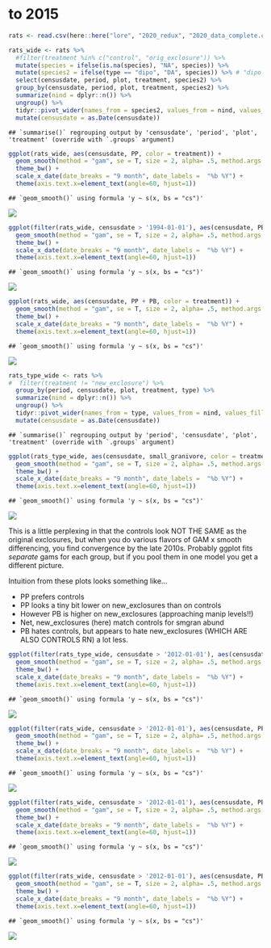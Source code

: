 to 2015
================

``` r
rats <- read.csv(here::here("lore", "2020_redux", "2020_data_complete.csv"))
```

``` r
rats_wide <- rats %>%
  #filter(treatment %in% c("control", "orig_exclosure")) %>%
  mutate(species = ifelse(is.na(species), "NA", species)) %>%
  mutate(species2 = ifelse(type == "dipo", "DA", species)) %>% # "dipo ALL"
  select(censusdate, period, plot, treatment, species2) %>%
  group_by(censusdate, period, plot, treatment, species2) %>%
  summarize(nind = dplyr::n()) %>%
  ungroup() %>%
  tidyr::pivot_wider(names_from = species2, values_from = nind, values_fill = 0) %>%
  mutate(censusdate = as.Date(censusdate))
```

    ## `summarise()` regrouping output by 'censusdate', 'period', 'plot', 'treatment' (override with `.groups` argument)

``` r
ggplot(rats_wide, aes(censusdate, PP, color = treatment)) +
  geom_smooth(method = "gam", se = T, size = 2, alpha= .5, method.args = list(family = "poisson"))  +
  theme_bw() +
  scale_x_date(date_breaks = "9 month", date_labels =  "%b %Y") +
  theme(axis.text.x=element_text(angle=60, hjust=1))
```

    ## `geom_smooth()` using formula 'y ~ s(x, bs = "cs")'

![](species_treatments_files/figure-gfm/unnamed-chunk-3-1.png)<!-- -->

``` r
ggplot(filter(rats_wide, censusdate > '1994-01-01'), aes(censusdate, PB, color = treatment)) +
  geom_smooth(method = "gam", se = T, size = 2, alpha= .5, method.args = list(family = "poisson"))  +
  theme_bw() +
  scale_x_date(date_breaks = "9 month", date_labels =  "%b %Y") +
  theme(axis.text.x=element_text(angle=60, hjust=1)) 
```

    ## `geom_smooth()` using formula 'y ~ s(x, bs = "cs")'

![](species_treatments_files/figure-gfm/unnamed-chunk-3-2.png)<!-- -->

``` r
ggplot(rats_wide, aes(censusdate, PP + PB, color = treatment)) +
  geom_smooth(method = "gam", se = T, size = 2, alpha= .5, method.args = list(family = "poisson"))  +
  theme_bw() +
  scale_x_date(date_breaks = "9 month", date_labels =  "%b %Y") +
  theme(axis.text.x=element_text(angle=60, hjust=1))
```

    ## `geom_smooth()` using formula 'y ~ s(x, bs = "cs")'

![](species_treatments_files/figure-gfm/unnamed-chunk-3-3.png)<!-- -->

``` r
rats_type_wide <- rats %>%
#  filter(treatment != "new_exclosure") %>%
  group_by(period, censusdate, plot, treatment, type) %>%
  summarize(nind = dplyr::n()) %>%
  ungroup() %>%
  tidyr::pivot_wider(names_from = type, values_from = nind, values_fill = 0) %>%
  mutate(censusdate = as.Date(censusdate))
```

    ## `summarise()` regrouping output by 'period', 'censusdate', 'plot', 'treatment' (override with `.groups` argument)

``` r
ggplot(rats_type_wide, aes(censusdate, small_granivore, color = treatment)) +
  geom_smooth(method = "gam", se = T, size = 2, alpha= .5, method.args = list(family = "poisson"))  +
  theme_bw() +
  scale_x_date(date_breaks = "9 month", date_labels =  "%b %Y") +
  theme(axis.text.x=element_text(angle=60, hjust=1))
```

    ## `geom_smooth()` using formula 'y ~ s(x, bs = "cs")'

![](species_treatments_files/figure-gfm/unnamed-chunk-4-1.png)<!-- -->

This is a little perplexing in that the controls look NOT THE SAME as
the original exclosures, but when you do various flavors of GAM x smooth
differencing, you find convergence by the late 2010s. Probably ggplot
fits *separate* gams for each group, but if you pool them in one model
you get a different picture.

Intuition from these plots looks something like…

  - PP prefers controls
  - PP looks a tiny bit lower on new\_exclosures than on controls
  - However PB is higher on new\_exclosures (approaching manip
    levels\!\!)
  - Net, new\_exclosures (here) match controls for smgran abund
  - PB hates controls, but appears to hate new\_exclosures (WHICH ARE
    ALSO CONTROLS RN) a lot less.

<!-- end list -->

``` r
ggplot(filter(rats_type_wide, censusdate > '2012-01-01'), aes(censusdate, small_granivore, color = treatment)) +
  geom_smooth(method = "gam", se = T, size = 2, alpha= .5, method.args = list(family = "poisson"))  +
  theme_bw() +
  scale_x_date(date_breaks = "9 month", date_labels =  "%b %Y") +
  theme(axis.text.x=element_text(angle=60, hjust=1))
```

    ## `geom_smooth()` using formula 'y ~ s(x, bs = "cs")'

![](species_treatments_files/figure-gfm/unnamed-chunk-5-1.png)<!-- -->

``` r
ggplot(filter(rats_wide, censusdate > '2012-01-01'), aes(censusdate, PP, color = treatment)) +
  geom_smooth(method = "gam", se = T, size = 2, alpha= .5, method.args = list(family = "poisson"))  +
  theme_bw() +
  scale_x_date(date_breaks = "9 month", date_labels =  "%b %Y") +
  theme(axis.text.x=element_text(angle=60, hjust=1))
```

    ## `geom_smooth()` using formula 'y ~ s(x, bs = "cs")'

![](species_treatments_files/figure-gfm/unnamed-chunk-5-2.png)<!-- -->

``` r
ggplot(filter(rats_wide, censusdate > '2012-01-01'), aes(censusdate, PB, color = treatment)) +
  geom_smooth(method = "gam", se = T, size = 2, alpha= .5, method.args = list(family = "poisson"))  +
  theme_bw() +
  scale_x_date(date_breaks = "9 month", date_labels =  "%b %Y") +
  theme(axis.text.x=element_text(angle=60, hjust=1))
```

    ## `geom_smooth()` using formula 'y ~ s(x, bs = "cs")'

![](species_treatments_files/figure-gfm/unnamed-chunk-5-3.png)<!-- -->

``` r
ggplot(filter(rats_wide, censusdate > '2012-01-01'), aes(censusdate, PB +PP, color = treatment)) +
  geom_smooth(method = "gam", se = T, size = 2, alpha= .5, method.args = list(family = "poisson"))  +
  theme_bw() +
  scale_x_date(date_breaks = "9 month", date_labels =  "%b %Y") +
  theme(axis.text.x=element_text(angle=60, hjust=1))
```

    ## `geom_smooth()` using formula 'y ~ s(x, bs = "cs")'

![](species_treatments_files/figure-gfm/unnamed-chunk-5-4.png)<!-- -->
